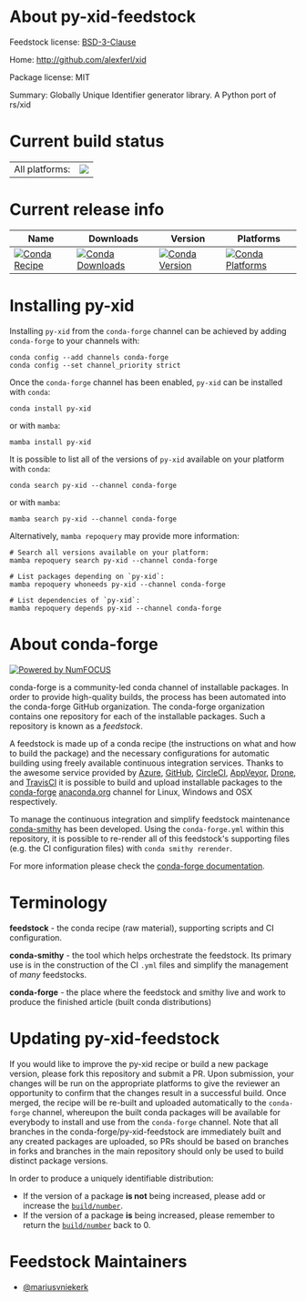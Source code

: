 About py-xid-feedstock
======================

Feedstock license: [BSD-3-Clause](https://github.com/conda-forge/py-xid-feedstock/blob/main/LICENSE.txt)

Home: http://github.com/alexferl/xid

Package license: MIT

Summary: Globally Unique Identifier generator library. A Python port of rs/xid

Current build status
====================


<table><tr><td>All platforms:</td>
    <td>
      <a href="https://dev.azure.com/conda-forge/feedstock-builds/_build/latest?definitionId=14091&branchName=main">
        <img src="https://dev.azure.com/conda-forge/feedstock-builds/_apis/build/status/py-xid-feedstock?branchName=main">
      </a>
    </td>
  </tr>
</table>

Current release info
====================

| Name | Downloads | Version | Platforms |
| --- | --- | --- | --- |
| [![Conda Recipe](https://img.shields.io/badge/recipe-py--xid-green.svg)](https://anaconda.org/conda-forge/py-xid) | [![Conda Downloads](https://img.shields.io/conda/dn/conda-forge/py-xid.svg)](https://anaconda.org/conda-forge/py-xid) | [![Conda Version](https://img.shields.io/conda/vn/conda-forge/py-xid.svg)](https://anaconda.org/conda-forge/py-xid) | [![Conda Platforms](https://img.shields.io/conda/pn/conda-forge/py-xid.svg)](https://anaconda.org/conda-forge/py-xid) |

Installing py-xid
=================

Installing `py-xid` from the `conda-forge` channel can be achieved by adding `conda-forge` to your channels with:

```
conda config --add channels conda-forge
conda config --set channel_priority strict
```

Once the `conda-forge` channel has been enabled, `py-xid` can be installed with `conda`:

```
conda install py-xid
```

or with `mamba`:

```
mamba install py-xid
```

It is possible to list all of the versions of `py-xid` available on your platform with `conda`:

```
conda search py-xid --channel conda-forge
```

or with `mamba`:

```
mamba search py-xid --channel conda-forge
```

Alternatively, `mamba repoquery` may provide more information:

```
# Search all versions available on your platform:
mamba repoquery search py-xid --channel conda-forge

# List packages depending on `py-xid`:
mamba repoquery whoneeds py-xid --channel conda-forge

# List dependencies of `py-xid`:
mamba repoquery depends py-xid --channel conda-forge
```


About conda-forge
=================

[![Powered by
NumFOCUS](https://img.shields.io/badge/powered%20by-NumFOCUS-orange.svg?style=flat&colorA=E1523D&colorB=007D8A)](https://numfocus.org)

conda-forge is a community-led conda channel of installable packages.
In order to provide high-quality builds, the process has been automated into the
conda-forge GitHub organization. The conda-forge organization contains one repository
for each of the installable packages. Such a repository is known as a *feedstock*.

A feedstock is made up of a conda recipe (the instructions on what and how to build
the package) and the necessary configurations for automatic building using freely
available continuous integration services. Thanks to the awesome service provided by
[Azure](https://azure.microsoft.com/en-us/services/devops/), [GitHub](https://github.com/),
[CircleCI](https://circleci.com/), [AppVeyor](https://www.appveyor.com/),
[Drone](https://cloud.drone.io/welcome), and [TravisCI](https://travis-ci.com/)
it is possible to build and upload installable packages to the
[conda-forge](https://anaconda.org/conda-forge) [anaconda.org](https://anaconda.org/)
channel for Linux, Windows and OSX respectively.

To manage the continuous integration and simplify feedstock maintenance
[conda-smithy](https://github.com/conda-forge/conda-smithy) has been developed.
Using the ``conda-forge.yml`` within this repository, it is possible to re-render all of
this feedstock's supporting files (e.g. the CI configuration files) with ``conda smithy rerender``.

For more information please check the [conda-forge documentation](https://conda-forge.org/docs/).

Terminology
===========

**feedstock** - the conda recipe (raw material), supporting scripts and CI configuration.

**conda-smithy** - the tool which helps orchestrate the feedstock.
                   Its primary use is in the construction of the CI ``.yml`` files
                   and simplify the management of *many* feedstocks.

**conda-forge** - the place where the feedstock and smithy live and work to
                  produce the finished article (built conda distributions)


Updating py-xid-feedstock
=========================

If you would like to improve the py-xid recipe or build a new
package version, please fork this repository and submit a PR. Upon submission,
your changes will be run on the appropriate platforms to give the reviewer an
opportunity to confirm that the changes result in a successful build. Once
merged, the recipe will be re-built and uploaded automatically to the
`conda-forge` channel, whereupon the built conda packages will be available for
everybody to install and use from the `conda-forge` channel.
Note that all branches in the conda-forge/py-xid-feedstock are
immediately built and any created packages are uploaded, so PRs should be based
on branches in forks and branches in the main repository should only be used to
build distinct package versions.

In order to produce a uniquely identifiable distribution:
 * If the version of a package **is not** being increased, please add or increase
   the [``build/number``](https://docs.conda.io/projects/conda-build/en/latest/resources/define-metadata.html#build-number-and-string).
 * If the version of a package **is** being increased, please remember to return
   the [``build/number``](https://docs.conda.io/projects/conda-build/en/latest/resources/define-metadata.html#build-number-and-string)
   back to 0.

Feedstock Maintainers
=====================

* [@mariusvniekerk](https://github.com/mariusvniekerk/)

